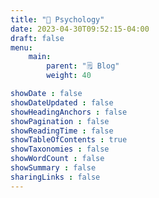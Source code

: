 ```yaml
---
title: "🧠 Psychology"
date: 2023-04-30T09:52:15-04:00
draft: false
menu:
    main:
        parent: "🗒️ Blog"
        weight: 40

showDate : false
showDateUpdated : false
showHeadingAnchors : false
showPagination : false
showReadingTime : false
showTableOfContents : true
showTaxonomies : false
showWordCount : false
showSummary : false
sharingLinks : false
---
```

